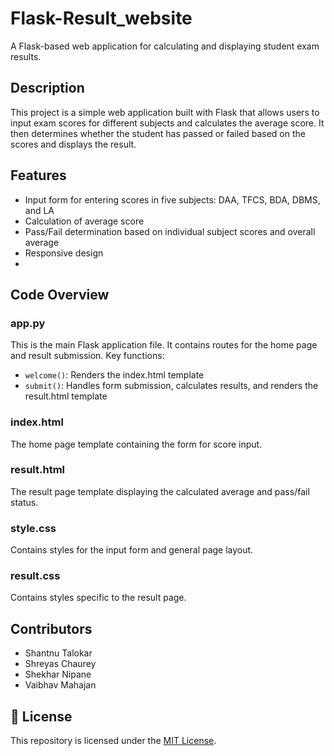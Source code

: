 # Flask-Result_website

A Flask-based web application for calculating and displaying student exam results.

## Description

This project is a simple web application built with Flask that allows users to input exam scores for different subjects and calculates the average score. It then determines whether the student has passed or failed based on the scores and displays the result.

## Features

- Input form for entering scores in five subjects: DAA, TFCS, BDA, DBMS, and LA
- Calculation of average score
- Pass/Fail determination based on individual subject scores and overall average
- Responsive design
- 
## Code Overview

### app.py

This is the main Flask application file. It contains routes for the home page and result submission. Key functions:

- `welcome()`: Renders the index.html template
- `submit()`: Handles form submission, calculates results, and renders the result.html template

### index.html

The home page template containing the form for score input.

### result.html

The result page template displaying the calculated average and pass/fail status.

### style.css

Contains styles for the input form and general page layout.

### result.css

Contains styles specific to the result page.

## Contributors

- Shantnu Talokar
- Shreyas Chaurey
- Shekhar Nipane
- Vaibhav Mahajan

## 📄 License
This repository is licensed under the [MIT License](LICENSE).
